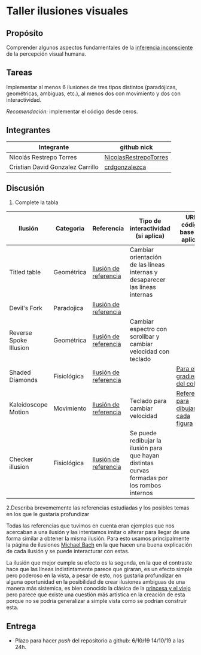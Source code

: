 # Taller ilusiones visuales

## Propósito

Comprender algunos aspectos fundamentales de la [inferencia inconsciente](https://github.com/VisualComputing/Cognitive) de la percepción visual humana.

## Tareas

Implementar al menos 6 ilusiones de tres tipos distintos (paradójicas, geométricas, ambiguas, etc.), al menos dos con movimiento y dos con interactividad.

*Recomendación:* implementar el código desde ceros.

## Integrantes

| Integrante | github nick |
|------------|-------------|
| Nicolás Restrepo Torres | [NicolasRestrepoTorres][NicolasRestrepoTorres_link] |
| Cristian David Gonzalez Carrillo | [crdgonzalezca][crdgonzalezca_link] |

## Discusión

1. Complete la tabla

| Ilusión | Categoria | Referencia | Tipo de interactividad (si aplica) | URL código base (si aplica) |
|---------|-----------|------------|------------------------------------|-----------------------------|
| Titled table | Geométrica | [Ilusión de referencia][titled-table-link] | Cambiar orientación de las líneas internas y desaparecer las lineas internas | |
| Devil's Fork | Paradojica |[Ilusión de referencia][devils-fork]|                                    |                             |
| Reverse Spoke Illusion | Geométrica | [Ilusión de referencia][reverse-spoke-link] | Cambiar espectro con scrollbar y cambiar velocidad con teclado | |
| Shaded Diamonds | Fisiológica | [Ilusión de referencia][shaded-diamonds-link]| | [Para el gradiente del color][color-gradient]|
| Kaleidoscope Motion | Movimiento | [Ilusión de referencia][kaleidoscope-link]| Teclado para cambiar velocidad | [Referencia para dibujar cada figura][kaleidoscope-reference-link]|
| Checker illusion | Fisiológica | [Ilusión de referencia][checker-illusion]| Se puede redibujar la ilusión para que hayan distintas curvas formadas por los rombos internos||

2.Describa brevememente las referencias estudiadas y los posibles temas en los que le gustaría profundizar

Todas las referencias que tuvimos en cuenta eran ejemplos que nos acercaban a una ilusión y las intentamos imitar o alterar para llegar de una forma similar a obtener la misma ilusión. Para esto usamos principalmente la página de ilusiones [Michael Bach][michael-bach-link] en la que hacen una buena explicación de cada ilusión y se puede interacturar con estas.

La ilusión que mejor cumple su efecto es la segunda, en la que el contraste hace que las líneas indistintamente parece que giraran, es un efecto simple pero poderoso en la vista, a pesar de esto, nos gustaria profundizar en alguna oportunidad en la posibilidad de crear ilusiones ambiguas de una manera más sistemica, es bien conocido la clásica de la [princesa y el viejo](https://michaelbach.de/ot/cog-rotations/index.html) pero parece que existe una cuestión más artistica en la creación de esta porque no se podría generalizar a simple vista como se podrían construir esta.

## Entrega

* Plazo para hacer _push_ del repositorio a github: ~~6/10/19~~ 14/10/19 a las 24h.

[crdgonzalezca_link]:https://github.com/crdgonzalezca
[NicolasRestrepoTorres_link]:https://github.com/NicolasRestrepoTorres
[reverse-spoke-link]:https://michaelbach.de/ot/mot-spokes/index.html
[kaleidoscope-link]: https://michaelbach.de/ot/mot-kaleidoscope/index.html
[kaleidoscope-reference-link]: https://processing.org/examples/star.html
[shaded-diamonds-link]: https://michaelbach.de/ot/lum-diamond/index.html
[color-gradient]: https://processing.org/examples/lineargradient.html
[michael-bach-link]: https://michaelbach.de
[titled-table-link]: https://michaelbach.de/ot/ang-tiltedTable/index.html
[checker-illusion]: https://co.pinterest.com/pin/445223113150338449/?nic=1
[devils-fork]: https://michaelbach.de/ot/cog-imposs1/index.html

